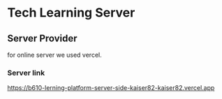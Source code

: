 # Tech Learning Server

## Server Provider

for online server we used vercel.

### Server link

https://b610-lerning-platform-server-side-kaiser82-kaiser82.vercel.app
